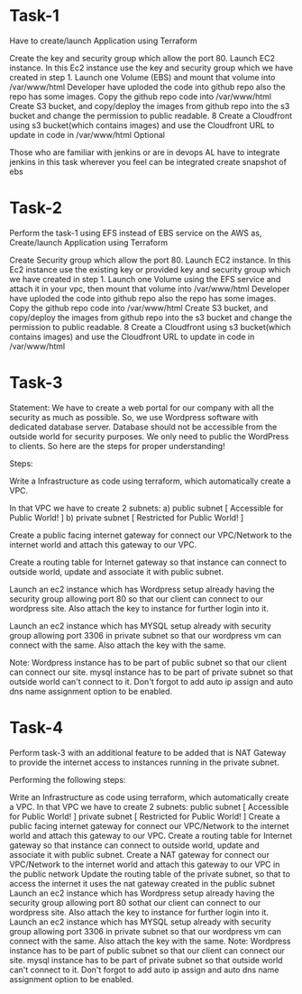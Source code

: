 # Task-1

Have to create/launch Application using Terraform

Create the key and security group which allow the port 80.
Launch EC2 instance.
In this Ec2 instance use the key and security group which we have created in step 1.
Launch one Volume (EBS) and mount that volume into /var/www/html
Developer have uploded the code into github repo also the repo has some images.
Copy the github repo code into /var/www/html
Create S3 bucket, and copy/deploy the images from github repo into the s3 bucket and change the permission to public readable. 8 Create a Cloudfront using s3 bucket(which contains images) and use the Cloudfront URL to update in code in /var/www/html
Optional

Those who are familiar with jenkins or are in devops AL have to integrate jenkins in this task wherever you feel can be integrated
create snapshot of ebs

# Task-2

Perform the task-1 using EFS instead of EBS service on the AWS as, Create/launch Application using Terraform

Create Security group which allow the port 80.
Launch EC2 instance.
In this Ec2 instance use the existing key or provided key and security group which we have created in step 1.
Launch one Volume using the EFS service and attach it in your vpc, then mount that volume into /var/www/html
Developer have uploded the code into github repo also the repo has some images.
Copy the github repo code into /var/www/html
Create S3 bucket, and copy/deploy the images from github repo into the s3 bucket and change the permission to public readable. 8 Create a Cloudfront using s3 bucket(which contains images) and use the Cloudfront URL to update in code in /var/www/html

# Task-3

Statement: We have to create a web portal for our company with all the security as much as possible. So, we use Wordpress software with dedicated database server. Database should not be accessible from the outside world for security purposes. We only need to public the WordPress to clients. So here are the steps for proper understanding!

Steps:

Write a Infrastructure as code using terraform, which automatically create a VPC.

In that VPC we have to create 2 subnets: a) public subnet [ Accessible for Public World! ] b) private subnet [ Restricted for Public World! ]

Create a public facing internet gateway for connect our VPC/Network to the internet world and attach this gateway to our VPC.

Create a routing table for Internet gateway so that instance can connect to outside world, update and associate it with public subnet.

Launch an ec2 instance which has Wordpress setup already having the security group allowing port 80 so that our client can connect to our wordpress site. Also attach the key to instance for further login into it.

Launch an ec2 instance which has MYSQL setup already with security group allowing port 3306 in private subnet so that our wordpress vm can connect with the same. Also attach the key with the same.

Note: Wordpress instance has to be part of public subnet so that our client can connect our site. mysql instance has to be part of private subnet so that outside world can't connect to it. Don't forgot to add auto ip assign and auto dns name assignment option to be enabled.

# Task-4

Perform task-3 with an additional feature to be added that is NAT Gateway to provide the internet access to instances running in the private subnet.

Performing the following steps:

Write an Infrastructure as code using terraform, which automatically create a VPC.
In that VPC we have to create 2 subnets:
public subnet [ Accessible for Public World! ]
private subnet [ Restricted for Public World! ]
Create a public facing internet gateway for connect our VPC/Network to the internet world and attach this gateway to our VPC.
Create a routing table for Internet gateway so that instance can connect to outside world, update and associate it with public subnet.
Create a NAT gateway for connect our VPC/Network to the internet world and attach this gateway to our VPC in the public network
Update the routing table of the private subnet, so that to access the internet it uses the nat gateway created in the public subnet
Launch an ec2 instance which has Wordpress setup already having the security group allowing port 80 sothat our client can connect to our wordpress site. Also attach the key to instance for further login into it.
Launch an ec2 instance which has MYSQL setup already with security group allowing port 3306 in private subnet so that our wordpress vm can connect with the same. Also attach the key with the same.
Note: Wordpress instance has to be part of public subnet so that our client can connect our site. mysql instance has to be part of private subnet so that outside world can't connect to it. Don't forgot to add auto ip assign and auto dns name assignment option to be enabled.
